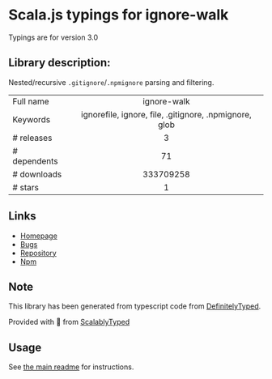 
# Scala.js typings for ignore-walk

Typings are for version 3.0

## Library description:
Nested/recursive `.gitignore`/`.npmignore` parsing and filtering.

|                    |                 |
| ------------------ | :-------------: |
| Full name          | ignore-walk |
| Keywords           | ignorefile, ignore, file, .gitignore, .npmignore, glob |
| # releases         | 3 |
| # dependents       | 71 |
| # downloads        | 333709258 |
| # stars            | 1 |

## Links
- [Homepage](https://github.com/isaacs/ignore-walk#readme)
- [Bugs](https://github.com/isaacs/ignore-walk/issues)
- [Repository](https://github.com/isaacs/ignore-walk)
- [Npm](https://www.npmjs.com/package/ignore-walk)
    


## Note
This library has been generated from typescript code from [DefinitelyTyped](https://definitelytyped.org).

Provided with :purple_heart: from [ScalablyTyped](https://github.com/oyvindberg/ScalablyTyped)

## Usage
See [the main readme](../../readme.md) for instructions.


